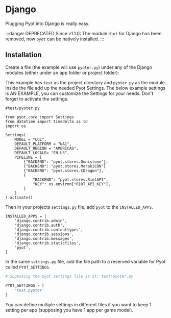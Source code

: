 # Django

Plugging Pyot into Django is really easy.

:::danger DEPRECATED
Since v1.1.0: The module `djot` for Django has been removed, now `pyot` can be natively installed.
:::

## Installation

Create a file (the example will use `pyoter.py`) under any of the Django modules (either under an app folder or project folder):

This example has `test` as the project directory and `pyoter.py` as the module. Inside the file add up the needed Pyot Settings. The below example settings is AN EXAMPLE, you can customize the Settings for your needs. Don't forget to activate the settings.

```python{11}
#test/pyoter.py

from pyot.core import Settings
from datetime import timedelta as td
import os

Settings(
    MODEL = "LOL",
    DEFAULT_PLATFORM = "NA1",
    DEFAULT_REGION = "AMERICAS",
    DEFAULT_LOCALE= "EN_US",
    PIPELINE = [
        {"BACKEND": "pyot.stores.Omnistone"},
        {"BACKEND": "pyot.stores.MerakiCDN"}
        {"BACKEND": "pyot.stores.CDragon"},
        {
            "BACKEND": "pyot.stores.RiotAPI",
            "KEY": os.environ["RIOT_API_KEY"],
        }
    ]
).activate()
```
Then in your projects `settings.py` file, add `pyot` to the `INSTALLED_APPS`.
```python{8}
INSTALLED_APPS = [
    'django.contrib.admin',
    'django.contrib.auth',
    'django.contrib.contenttypes',
    'django.contrib.sessions',
    'django.contrib.messages',
    'django.contrib.staticfiles',
    'pyot',
]
```
In the same `settings.py` file, add the file path to a reserved variable for Pyot called `PYOT_SETTINGS`.
```python
# Supposing the pyot settings file is at: test/pyoter.py

PYOT_SETTINGS = [
    'test.pyoter'
]
```
You can define multiple settings in different files if you want to keep 1 setting per app (supposing you have 1 app per game model).
